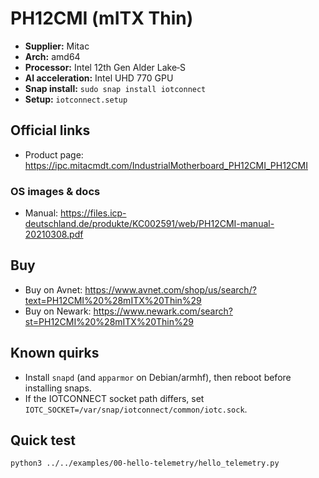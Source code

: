 # PH12CMI (mITX Thin)

- **Supplier:** Mitac
- **Arch:** amd64
- **Processor:** Intel 12th Gen Alder Lake‑S
- **AI acceleration:** Intel UHD 770 GPU
- **Snap install:** `sudo snap install iotconnect`
- **Setup:** `iotconnect.setup`

## Official links
- Product page: https://ipc.mitacmdt.com/IndustrialMotherboard_PH12CMI_PH12CMI

### OS images & docs
- Manual: https://files.icp-deutschland.de/produkte/KC002591/web/PH12CMI-manual-20210308.pdf

## Buy
- Buy on Avnet: https://www.avnet.com/shop/us/search/?text=PH12CMI%20%28mITX%20Thin%29
- Buy on Newark: https://www.newark.com/search?st=PH12CMI%20%28mITX%20Thin%29

## Known quirks
- Install `snapd` (and `apparmor` on Debian/armhf), then reboot before installing snaps.
- If the IOTCONNECT socket path differs, set `IOTC_SOCKET=/var/snap/iotconnect/common/iotc.sock`.

## Quick test
```bash
python3 ../../examples/00-hello-telemetry/hello_telemetry.py
```
